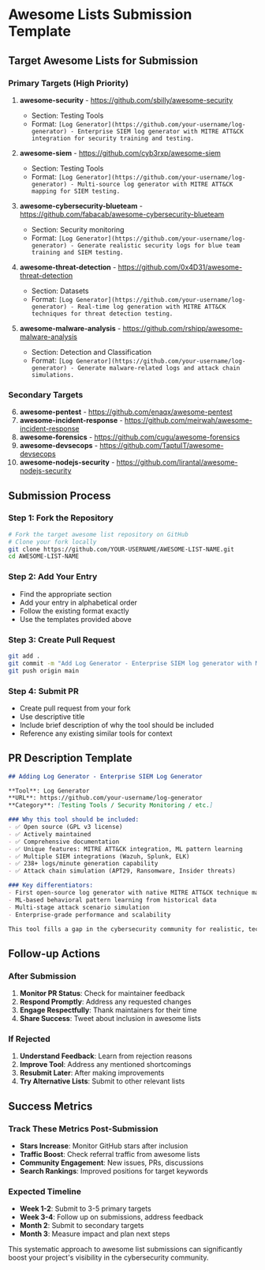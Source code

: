 # Awesome Lists Submission Template

## Target Awesome Lists for Submission

### Primary Targets (High Priority)
1. **awesome-security** - https://github.com/sbilly/awesome-security
   - Section: Testing Tools
   - Format: `[Log Generator](https://github.com/your-username/log-generator) - Enterprise SIEM log generator with MITRE ATT&CK integration for security training and testing.`

2. **awesome-siem** - https://github.com/cyb3rxp/awesome-siem
   - Section: Testing Tools
   - Format: `[Log Generator](https://github.com/your-username/log-generator) - Multi-source log generator with MITRE ATT&CK mapping for SIEM testing.`

3. **awesome-cybersecurity-blueteam** - https://github.com/fabacab/awesome-cybersecurity-blueteam
   - Section: Security monitoring
   - Format: `[Log Generator](https://github.com/your-username/log-generator) - Generate realistic security logs for blue team training and SIEM testing.`

4. **awesome-threat-detection** - https://github.com/0x4D31/awesome-threat-detection
   - Section: Datasets
   - Format: `[Log Generator](https://github.com/your-username/log-generator) - Real-time log generation with MITRE ATT&CK techniques for threat detection testing.`

5. **awesome-malware-analysis** - https://github.com/rshipp/awesome-malware-analysis
   - Section: Detection and Classification
   - Format: `[Log Generator](https://github.com/your-username/log-generator) - Generate malware-related logs and attack chain simulations.`

### Secondary Targets
6. **awesome-pentest** - https://github.com/enaqx/awesome-pentest
7. **awesome-incident-response** - https://github.com/meirwah/awesome-incident-response
8. **awesome-forensics** - https://github.com/cugu/awesome-forensics
9. **awesome-devsecops** - https://github.com/TaptuIT/awesome-devsecops
10. **awesome-nodejs-security** - https://github.com/lirantal/awesome-nodejs-security

## Submission Process

### Step 1: Fork the Repository
```bash
# Fork the target awesome list repository on GitHub
# Clone your fork locally
git clone https://github.com/YOUR-USERNAME/AWESOME-LIST-NAME.git
cd AWESOME-LIST-NAME
```

### Step 2: Add Your Entry
- Find the appropriate section
- Add your entry in alphabetical order
- Follow the existing format exactly
- Use the templates provided above

### Step 3: Create Pull Request
```bash
git add .
git commit -m "Add Log Generator - Enterprise SIEM log generator with MITRE ATT&CK integration"
git push origin main
```

### Step 4: Submit PR
- Create pull request from your fork
- Use descriptive title
- Include brief description of why the tool should be included
- Reference any existing similar tools for context

## PR Description Template

```markdown
## Adding Log Generator - Enterprise SIEM Log Generator

**Tool**: Log Generator
**URL**: https://github.com/your-username/log-generator
**Category**: [Testing Tools / Security Monitoring / etc.]

### Why this tool should be included:
- ✅ Open source (GPL v3 license)
- ✅ Actively maintained
- ✅ Comprehensive documentation
- ✅ Unique features: MITRE ATT&CK integration, ML pattern learning
- ✅ Multiple SIEM integrations (Wazuh, Splunk, ELK)
- ✅ 238+ logs/minute generation capability
- ✅ Attack chain simulation (APT29, Ransomware, Insider threats)

### Key differentiators:
- First open-source log generator with native MITRE ATT&CK technique mapping
- ML-based behavioral pattern learning from historical data
- Multi-stage attack scenario simulation
- Enterprise-grade performance and scalability

This tool fills a gap in the cybersecurity community for realistic, technique-mapped log data for SIEM testing and security training.
```

## Follow-up Actions

### After Submission
1. **Monitor PR Status**: Check for maintainer feedback
2. **Respond Promptly**: Address any requested changes
3. **Engage Respectfully**: Thank maintainers for their time
4. **Share Success**: Tweet about inclusion in awesome lists

### If Rejected
1. **Understand Feedback**: Learn from rejection reasons
2. **Improve Tool**: Address any mentioned shortcomings
3. **Resubmit Later**: After making improvements
4. **Try Alternative Lists**: Submit to other relevant lists

## Success Metrics

### Track These Metrics Post-Submission
- **Stars Increase**: Monitor GitHub stars after inclusion
- **Traffic Boost**: Check referral traffic from awesome lists
- **Community Engagement**: New issues, PRs, discussions
- **Search Rankings**: Improved positions for target keywords

### Expected Timeline
- **Week 1-2**: Submit to 3-5 primary targets
- **Week 3-4**: Follow up on submissions, address feedback
- **Month 2**: Submit to secondary targets
- **Month 3**: Measure impact and plan next steps

This systematic approach to awesome list submissions can significantly boost your project's visibility in the cybersecurity community.
